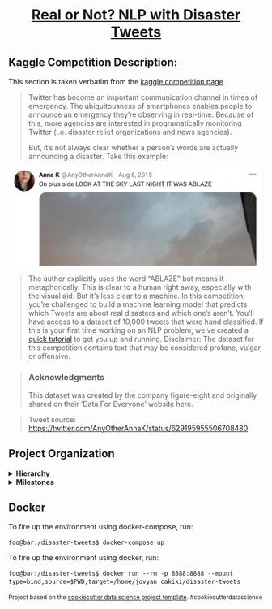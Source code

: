<h1 align="center">
<p><a href="https://www.kaggle.com/c/nlp-getting-started">Real or Not? NLP with Disaster Tweets</a></p>
</h1>

## Kaggle Competition Description:
This section is taken verbatim from the [kaggle competition page](https://www.kaggle.com/c/nlp-getting-started)

>Twitter has become an important communication channel in times of emergency.
>The ubiquitousness of smartphones enables people to announce an emergency they’re observing in real-time. Because of this, more agencies are interested in programatically monitoring Twitter (i.e. disaster relief organizations and news agencies).
>
>But, it’s not always clear whether a person’s words are actually announcing a disaster. Take this example:

![](reports/figures/ablaze.png)


>The author explicitly uses the word “ABLAZE” but means it metaphorically. This is clear to a human right away, especially with the visual aid. But it’s less clear to a machine.
>In this competition, you’re challenged to build a machine learning model that predicts which Tweets are about real disasters and which one’s aren’t. You’ll have access to a dataset of 10,000 tweets that were hand classified. If this is your first time working on an NLP problem, we've created a [quick tutorial](https://www.kaggle.com/philculliton/nlp-getting-started-tutorial") to get you up and running.
>Disclaimer: The dataset for this competition contains text that may be considered profane, vulgar, or offensive.</p></div>

> ### Acknowledgments
>This dataset was created by the company figure-eight and originally shared on their ‘Data For Everyone’ website here.

>Tweet source: https://twitter.com/AnyOtherAnnaK/status/629195955506708480
## Project Organization
<details>
<summary><b>Hierarchy</b>
</summary>
<p>

```

    ├── LICENSE
    ├── dockerfiles        <- Folder that contains all project images, both GPU and vanilla
    ├── docker-compose.yml <- docker-compose file that runs the vanilla image (deprecated by the makefile, but kept for compatibility issues) 
    ├── Makefile           <- Makefile with commands to build and run the various docker images
    ├── README.md          <- You're looking at me
    ├── data
    │   ├── external       <- Third-party data
    │   ├── features       <- Generated features and representations.
    |   └── processed      <- Generated artifacts.
    │   
    │
    ├── docs               <- A default Sphinx project; see sphinx-doc.org for details
    │
    ├── models             <- Trained and serialized models and model predictions in CSV format
    │
    ├── notebooks          <- Jupyter notebooks
    │                         
    │                         
    │
    ├── references         <- Data dictionaries, manuals, and all other explanatory materials
    │
    ├── reports            <- Generated analysis as HTML, PDF, LaTeX, etc.
    │   └── figures        <- Generated graphics and figures to be used in reporting
    │
    |
    │                         
    │
    |
    └── src                <- Source code and util functions used in the notebooks
        ├── __init__.py    <- Makes src a Python module
        │
        └── evaluation.py  <- Evaluates an sklearn(-compatible) model on the Kaggle training set and generates a submission file

```
</p>
</details>

<details>
<summary><b>Milestones</b>
</summary>
<p>

1. MS: Agree on core technologies & frameworks
    * **Description:**
        - Programming: Python3, scikit-learn, sphinx
        - Infrastructure: github, docker, notebooks
        - orga: discord, BBB
    * **Tasks:**
        - [x] Supervisor Kick-Off: everyone
        - [x] Discord server setup: everyone
        - [x] Repo setup: Chris
        - [x] Project plan: Julian + Karl
    * **Deliverables:** Project Plan, repository
    * **Due:** 23.11.2020

2. MS: Implement evaluation pipeline:
    * **Description:**
        - Shared evaluation pipeline: (1) read data -> (2) feed to model -> (3) generate score, plots + submission file
        - Idea: Once pipeline stands, everyone plays with models in step (2)
    * **Tasks:**
        - [ ] Implement data assembly: ? (pending)
        - [ ] Implement K-Fold Cross-Validation (k=?) as test splits: ? (pending)
        - [ ] Generate result graphs and scores: ? (pending)
        - [ ] Generate submission file: ? (pending)
    * **Deliverables:** Shared Evaluation Pipeline
    * **Due:** ?
3. MS: First Model Iteration:
    * **Description:**
        - Baseline model: Integrate simple model from tutorial (https://www.kaggle.com/philculliton/nlp-getting-started-tutorial)
        - Everyone plays with models in step (2)
    * **Tasks:**
        - [ ] Implement model from tutorial: ? (pending)
        - [ ] Implement own features & models: everyone (pending; fill in approach from each one)
    * **Deliverables:** Model dumps and their evaluation results
    * **Due:** ?
4. MS: Second Model Iteration:
    * **Description:**
        - Sync: Share insights & features from first iteration in group and with supervisor
        - Everyone attempts to improve their models from insights & features
    * **Tasks:**
        - [x] Sync Meeting (with supervisor?): everyone (pending)
        - [ ] Improve own features & models: everyone (pending)
    * **Deliverables:** Model dumps and their evaluation results
    * **Due:** ?
5. MS: Final Presentation
    * **Tasks:**
        - [ ] Intro slides: ? (pending)
        - [ ] Leaderboard stats slide: ? (pending)
        - [ ] Our result slides: everyone (pending)
    * **Deliverables:** Presentation Slides
    * **Due:** ? (end of january)
6. MS: Final Report
    * **Tasks:**
        - [ ] Abstract: ? (pending)
        - [ ] Intro: ? (pending)
        - [ ] Related Work: ? (pending)
        - [ ] Methods: ? (pending)
        - [ ] Result: ? (pending)
        - [ ] Discussion: ? (pending)
    * **Deliverables:** Report Document
    * **Due:** ? (end of february)
</p>
</details>

## Docker
To fire up the environment using docker-compose, run:
```console
foo@bar:/disaster-tweets$ docker-compose up
```
To fire up the environment using docker, run:
```console
foo@bar:/disaster-tweets$ docker run --rm -p 8888:8888 --mount type=bind,source=$PWD,target=/home/jovyan cakiki/disaster-tweets
```



<p><small>Project based on the <a target="_blank" href="https://drivendata.github.io/cookiecutter-data-science/">cookiecutter data science project template</a>. #cookiecutterdatascience</small></p>
